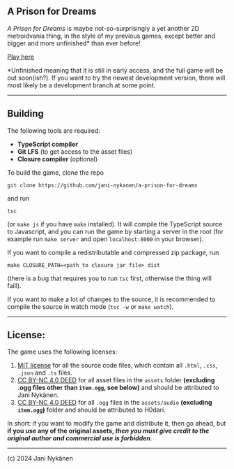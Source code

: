 ## A Prison for Dreams

*A Prison for Dreams* is maybe not-so-surprisingly a yet another 2D metroidvania thing, in the style of my previous games, except better and bigger and more unfinished\* than ever before!

[Play here](https://jani-nykanen.itch.io/a-prison-for-dreams?secret=OroEZ7JIPtbNggiN50o3q8A4t4)


\*Unfinished meaning that it is still in early access, and the full game will be out soon(ish?). If you want to try the newest development version, there will most likely be a development branch at some point.


-----


## Building

The following tools are required:
- **TypeScript compiler**
- **Git LFS** (to get access to the asset files)
- **Closure compiler** (optional)

To build the game, clone the repo
```
git clone https://github.com/jani-nykanen/a-prison-for-dreams
```
and run 
```
tsc
```
(or `make js` if you have `make` installed). It will compile the TypeScript source to Javascript, and you can run the game by starting a server in the root (for example run `make server` and open `localhost:8000` in your browser).

If you want to compile a redistributable and compressed zip package, run 
```
make CLOSURE_PATH=<path to closure jar file> dist 
```
(there is a bug that requires you to run `tsc` first, otherwise the thing will faill).

If you want to make a lot of changes to the source, it is recommended to compile the source in watch mode (`tsc -w` or `make watch`).

-----


## License:

The game uses the following licenses:
1. [MIT license](https://opensource.org/license/mit) for all the source code files, which contain all `.html`, `.css`, `.json` and `.ts` files.
2. [CC BY-NC 4.0 DEED](https://creativecommons.org/licenses/by-nc/4.0/deed.en) for all asset files in the `assets` folder **(excluding .ogg files other than `item.ogg`, see below)**  and should be attributed to Jani Nykänen.
3. [CC BY-NC 4.0 DEED](https://creativecommons.org/licenses/by-nc/4.0/deed.en) for all `.ogg` files in the `assets/audio` **(excluding `item.ogg`)** folder and should be attributed to H0dari.

In short: if you want to modify the game and distribute it, then go ahead, but **if you use any of the original assets, *then you must give credit to the original author and commercial use is forbidden***.

-----

(c) 2024 Jani Nykänen
